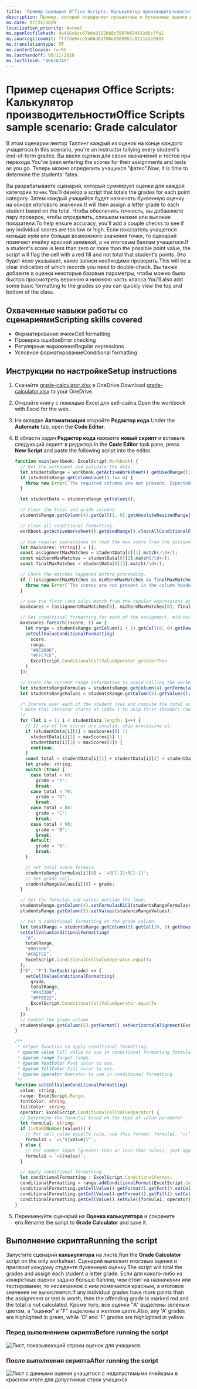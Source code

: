 ```yaml
---
title: 'Пример сценария Office Scripts: Калькулятор производительности'
description: Пример, который определяет процентные и буквенные оценки для класса учащихся.
ms.date: 07/24/2020
localization_priority: Normal
ms.openlocfilehash: 4e488c6cc67bda9122b88c55070654632d9c7fa2
ms.sourcegitcommit: ff7fde04ce5a66d8df06ed505951c8111e2e9833
ms.translationtype: MT
ms.contentlocale: ru-RU
ms.lasthandoff: 08/11/2020
ms.locfileid: "46616745"
---
```

# <a name="office-scripts-sample-scenario-grade-calculator"></a><span data-ttu-id="944a8-103">Пример сценария Office Scripts: Калькулятор производительности</span><span class="sxs-lookup"><span data-stu-id="944a8-103">Office Scripts sample scenario: Grade calculator</span></span>

<span data-ttu-id="944a8-104">В этом сценарии лектор Таллинг каждый из оценок на конце каждого учащегося.</span><span class="sxs-lookup"><span data-stu-id="944a8-104">In this scenario, you're an instructor tallying every student's end-of-term grades.</span></span> <span data-ttu-id="944a8-105">Вы ввели оценки для своих назначений и тестов при переходе.</span><span class="sxs-lookup"><span data-stu-id="944a8-105">You've been entering the scores for their assignments and tests as you go.</span></span> <span data-ttu-id="944a8-106">Теперь можно определить учащихся "фатес".</span><span class="sxs-lookup"><span data-stu-id="944a8-106">Now, it is time to determine the students' fates.</span></span>

<span data-ttu-id="944a8-107">Вы разрабатываете сценарий, который суммирует оценки для каждой категории точек.</span><span class="sxs-lookup"><span data-stu-id="944a8-107">You'll develop a script that totals the grades for each point category.</span></span> <span data-ttu-id="944a8-108">Затем каждый учащийся будет назначать буквенную оценку на основе итогового значения.</span><span class="sxs-lookup"><span data-stu-id="944a8-108">It will then assign a letter grade to each student based on the total.</span></span> <span data-ttu-id="944a8-109">Чтобы обеспечить точность, вы добавляете пару проверок, чтобы определить, слишком низкие или высокие показатели.</span><span class="sxs-lookup"><span data-stu-id="944a8-109">To help ensure accuracy, you'll add a couple checks to see if any individual scores are too low or high.</span></span> <span data-ttu-id="944a8-110">Если показатель учащегося меньше нуля или больше возможного значения точки, то сценарий помечает ячейку красной заливкой, а не итоговым баллам учащегося.</span><span class="sxs-lookup"><span data-stu-id="944a8-110">If a student's score is less than zero or more than the possible point value, the script will flag the cell with a red fill and not total that student's points.</span></span> <span data-ttu-id="944a8-111">Это будет ясно указывает, какие записи необходимо проверить.</span><span class="sxs-lookup"><span data-stu-id="944a8-111">This will be a clear indication of which records you need to double-check.</span></span> <span data-ttu-id="944a8-112">Вы также добавите в оценки некоторые базовые параметры, чтобы можно было быстро просмотреть верхнюю и нижнюю часть класса.</span><span class="sxs-lookup"><span data-stu-id="944a8-112">You'll also add some basic formatting to the grades so you can quickly view the top and bottom of the class.</span></span>

## <a name="scripting-skills-covered"></a><span data-ttu-id="944a8-113">Охваченные навыки работы со сценариями</span><span class="sxs-lookup"><span data-stu-id="944a8-113">Scripting skills covered</span></span>

- <span data-ttu-id="944a8-114">Форматирование ячеек</span><span class="sxs-lookup"><span data-stu-id="944a8-114">Cell formatting</span></span>
- <span data-ttu-id="944a8-115">Проверка ошибок</span><span class="sxs-lookup"><span data-stu-id="944a8-115">Error checking</span></span>
- <span data-ttu-id="944a8-116">Регулярные выражения</span><span class="sxs-lookup"><span data-stu-id="944a8-116">Regular expressions</span></span>
- <span data-ttu-id="944a8-117">Условное форматирование</span><span class="sxs-lookup"><span data-stu-id="944a8-117">Conditional formatting</span></span>

## <a name="setup-instructions"></a><span data-ttu-id="944a8-118">Инструкции по настройке</span><span class="sxs-lookup"><span data-stu-id="944a8-118">Setup instructions</span></span>

1. <span data-ttu-id="944a8-119">Скачайте <a href="grade-calculator.xlsx">grade-calculator.xlsx</a> в OneDrive.</span><span class="sxs-lookup"><span data-stu-id="944a8-119">Download <a href="grade-calculator.xlsx">grade-calculator.xlsx</a> to your OneDrive.</span></span>

2. <span data-ttu-id="944a8-120">Откройте книгу с помощью Excel для веб-сайта.</span><span class="sxs-lookup"><span data-stu-id="944a8-120">Open the workbook with Excel for the web.</span></span>

3. <span data-ttu-id="944a8-121">На вкладке **Автоматизация** откройте **Редактор кода**.</span><span class="sxs-lookup"><span data-stu-id="944a8-121">Under the **Automate** tab, open the **Code Editor**.</span></span>

4. <span data-ttu-id="944a8-122">В области задач **Редактор кода** нажмите **новый скрипт** и вставьте следующий скрипт в редактор.</span><span class="sxs-lookup"><span data-stu-id="944a8-122">In the **Code Editor** task pane, press **New Script** and paste the following script into the editor.</span></span>

    ```TypeScript
    function main(workbook: ExcelScript.Workbook) {
      // Get the worksheet and validate the data.
      let studentsRange = workbook.getActiveWorksheet().getUsedRange();
      if (studentsRange.getColumnCount() !== 6) {
        throw new Error(`The required columns are not present. Expected column headers: "Student ID | Assignment score | Mid-term | Final | Total | Grade"`);
      }

      let studentData = studentsRange.getValues();

      // Clear the total and grade columns.
      studentsRange.getColumn(4).getCell(1, 0).getAbsoluteResizedRange(studentData.length - 1, 2).clear();

      // Clear all conditional formatting.
      workbook.getActiveWorksheet().getUsedRange().clearAllConditionalFormats();

      // Use regular expressions to read the max score from the assignment, mid-term, and final scores columns.
      let maxScores: string[] = [];
      const assignmentMaxMatches = studentData[0][1].match(/\d+/);
      const midtermMaxMatches = studentData[0][2].match(/\d+/);
      const finalMaxMatches = studentData[0][3].match(/\d+/);

      // Check the matches happened before proceeding.
      if (!(assignmentMaxMatches && midtermMaxMatches && finalMaxMatches)) {
        throw new Error(`The scores are not present in the column headers. Expected format: "Assignments (n)|Mid-term (n)|Final (n)"`);
      }

      // Use the first (and only) match from the regular expressions as the max scores.
      maxScores = [assignmentMaxMatches[0], midtermMaxMatches[0], finalMaxMatches[0]];

      // Set conditional formatting for each of the assignment, mid-term, and final scores columns.
      maxScores.forEach((score, i) => {
        let range = studentsRange.getColumn(i + 1).getCell(0, 0).getRowsBelow(studentData.length - 1);
        setCellValueConditionalFormatting(
          score,
          range,
          "#9C0006",
          "#FFC7CE",
          ExcelScript.ConditionalCellValueOperator.greaterThan
        )
      });

      // Store the current range information to avoid calling the workbook in the loop.
      let studentsRangeFormulas = studentsRange.getColumn(4).getFormulasR1C1();
      let studentsRangeValues = studentsRange.getColumn(5).getValues();

      /* Iterate over each of the student rows and compute the total score and letter grade.
      * Note that iterator starts at index 1 to skip first (header) row.
      */
      for (let i = 1; i < studentData.length; i++) {
        // If any of the scores are invalid, skip processing it.
        if (studentData[i][1] > maxScores[0] ||
          studentData[i][2] > maxScores[1] ||
          studentData[i][3] > maxScores[2]) {
          continue;
        }
        const total = studentData[i][1] + studentData[i][2] + studentData[i][3];
        let grade: string;
        switch (true) {
          case total < 60:
            grade = "F";
            break;
          case total < 70:
            grade = "D";
            break;
          case total < 80:
            grade = "C";
            break;
          case total < 90:
            grade = "B";
            break;
          default:
            grade = "A";
            break;
        }

        // Set total score formula.
        studentsRangeFormulas[i][0] = '=RC[-2]+RC[-1]';
        // Set grade cell.
        studentsRangeValues[i][0] = grade;
      }

      // Set the formulas and values outside the loop.
      studentsRange.getColumn(4).setFormulasR1C1(studentsRangeFormulas);
      studentsRange.getColumn(5).setValues(studentsRangeValues);

      // Put a conditional formatting on the grade column.
      let totalRange = studentsRange.getColumn(5).getCell(0, 0).getRowsBelow(studentData.length - 1);
      setCellValueConditionalFormatting(
        "A",
        totalRange,
        "#001600",
        "#C6EFCE",
        ExcelScript.ConditionalCellValueOperator.equalTo
      );
      ["D", "F"].forEach((grade) => {
        setCellValueConditionalFormatting(
          grade,
          totalRange,
          "#443300",
          "#FFEE22",
          ExcelScript.ConditionalCellValueOperator.equalTo
        );
      })
      // Center the grade column.
      studentsRange.getColumn(5).getFormat().setHorizontalAlignment(ExcelScript.HorizontalAlignment.center);
    }

    /**
     * Helper function to apply conditional formatting.
     * @param value Cell value to use in conditional formatting formula1.
     * @param range Target range.
     * @param fontColor Font color to use.
     * @param fillColor Fill color to use.
     * @param operator Operator to use in conditional formatting.
     */
    function setCellValueConditionalFormatting(
      value: string,
      range: ExcelScript.Range,
      fontColor: string,
      fillColor: string,
      operator: ExcelScript.ConditionalCellValueOperator) {
      // Determine the formula1 based on the type of value parameter.
      let formula1: string;
      if (isNaN(Number(value))) {
        // For cell value equalTo rule, use this format: formula1: "=\"A\"",
        formula1 = `=\"${value}\"`;
      } else {
        // For number input (greater-than or less-than rules), just append '='.
        formula1 = `=${value}`;
      }

      // Apply conditional formatting.
      let conditionalFormatting : ExcelScript.ConditionalFormat;
      conditionalFormatting = range.addConditionalFormat(ExcelScript.ConditionalFormatType.cellValue);
      conditionalFormatting.getCellValue().getFormat().getFont().setColor(fontColor);
      conditionalFormatting.getCellValue().getFormat().getFill().setColor(fillColor);
      conditionalFormatting.getCellValue().setRule({formula1, operator});
    }
    ```

5. <span data-ttu-id="944a8-123">Переименуйте сценарий на **Оценка калькулятора** и сохраните его.</span><span class="sxs-lookup"><span data-stu-id="944a8-123">Rename the script to **Grade Calculator** and save it.</span></span>

## <a name="running-the-script"></a><span data-ttu-id="944a8-124">Выполнение скрипта</span><span class="sxs-lookup"><span data-stu-id="944a8-124">Running the script</span></span>

<span data-ttu-id="944a8-125">Запустите сценарий **калькулятора** на листе.</span><span class="sxs-lookup"><span data-stu-id="944a8-125">Run the **Grade Calculator** script on the only worksheet.</span></span> <span data-ttu-id="944a8-126">Сценарий выполнит итоговые оценки и присвоит каждому студенте буквенную оценку.</span><span class="sxs-lookup"><span data-stu-id="944a8-126">The script will total the grades and assign each student a letter grade.</span></span> <span data-ttu-id="944a8-127">Если для какого-либо из конкретных оценок задано больше баллов, чем стоит на назначении или тестировании, то несвязанное с ним помечается красным, а итоговое значение не вычисляется.</span><span class="sxs-lookup"><span data-stu-id="944a8-127">If any individual grades have more points than the assignment or test is worth, then the offending grade is marked red and the total is not calculated.</span></span> <span data-ttu-id="944a8-128">Кроме того, все оценки "A" выделены зеленым цветом, а "оценки" и "F" выделены в желтом цвете.</span><span class="sxs-lookup"><span data-stu-id="944a8-128">Also, any 'A' grades are highlighted in green, while 'D' and 'F' grades are highlighted in yellow.</span></span>

### <a name="before-running-the-script"></a><span data-ttu-id="944a8-129">Перед выполнением скрипта</span><span class="sxs-lookup"><span data-stu-id="944a8-129">Before running the script</span></span>

![Лист, показывающий строки оценок для учащихся.](../../images/scenario-grade-calculator-before.png)

### <a name="after-running-the-script"></a><span data-ttu-id="944a8-131">После выполнения скрипта</span><span class="sxs-lookup"><span data-stu-id="944a8-131">After running the script</span></span>

![Лист с данными оценки учащегося с недопустимыми ячейками в красном итоге для допустимых строк учащихся.](../../images/scenario-grade-calculator-after.png)

